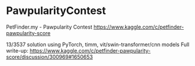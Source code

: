 # PawpularityContest
PetFinder.my - Pawpularity Contest https://www.kaggle.com/c/petfinder-pawpularity-score

13/3537 solution using PyTorch, timm, vit/swin-transformer/cnn models
Full write-up: https://www.kaggle.com/c/petfinder-pawpularity-score/discussion/300969#1650653
